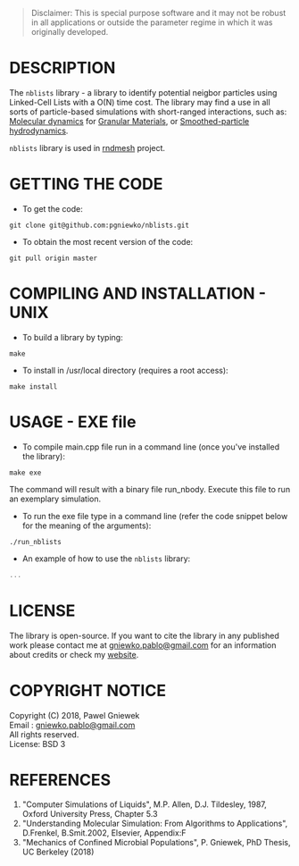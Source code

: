 >Disclaimer: This is special purpose software and it may not be robust in all applications or outside the parameter regime in which it was originally developed.

DESCRIPTION
==================================================
The ```nblists``` library - a library to identify potential neigbor particles using Linked-Cell Lists with a O(N) time cost.
The library may find a use in all sorts of particle-based simulations with short-ranged interactions, such as:
[Molecular dynamics](https://en.wikipedia.org/wiki/Molecular_dynamics) for [Granular Materials](https://en.wikipedia.org/wiki/Granular_material), or [Smoothed-particle hydrodynamics](https://en.wikipedia.org/wiki/Smoothed-particle_hydrodynamics).

`nblists` library is used in [rndmesh](https://github.com/pgniewko/rndmesh) project.

GETTING THE CODE
==================================================
* To get the code:
```
git clone git@github.com:pgniewko/nblists.git
```

* To obtain the most recent version of the code:
```
git pull origin master
```

COMPILING AND INSTALLATION - UNIX
==================================================

* To build a library by typing:
```
make
```

* To install in /usr/local directory (requires a root access):
```
make install
```

USAGE - EXE file
==================================================

* To compile main.cpp file run in a command line (once you've installed the library):
```
make exe
```

The command will result with a binary file run_nbody. Execute this file to run an exemplary simulation.

* To run the exe file type in a command line (refer the code snippet below for the meaning of the arguments):
```
./run_nblists  
```

* An example of how to use the ```nblists``` library: 
```C++
...

```

LICENSE
=====
The library is open-source. If you want to cite the library in any published work please contact me at
gniewko.pablo@gmail.com for an information about credits or check my [website](http://meetpg.pl).

COPYRIGHT NOTICE
================
Copyright (C) 2018, Pawel Gniewek  
Email  : gniewko.pablo@gmail.com    
All rights reserved.  
License: BSD 3  


REFERENCES
==========
1. "Computer Simulations of Liquids", M.P. Allen, D.J. Tildesley, 1987, Oxford University Press, Chapter 5.3
2. "Understanding Molecular Simulation: From Algorithms to Applications", D.Frenkel, B.Smit.2002, Elsevier, Appendix:F
3. "Mechanics of Confined Microbial Populations", P. Gniewek, PhD Thesis, UC Berkeley (2018)
